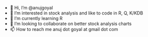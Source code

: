 - 👋 Hi, I’m @anujgoyal
- 👀 I’m interested in stock analysis and like to code in R, Q, K/KDB
- 🌱 I’m currently learning R
- 💞️ I’m looking to collaborate on better stock analysis charts
- 📫 How to reach me anuj dot goyal at gmail dot com

<!---
anujgoyal/anujgoyal is a ✨ special ✨ repository because its `README.md` (this file) appears on your GitHub profile.
You can click the Preview link to take a look at your changes.
--->
